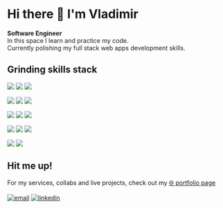 # Hi there 👋 I'm Vladimir
**Software Engineer**<br>
In this space I learn and practice my code.<br>
Currently polishing my full stack web apps development skills.
<br>

## Grinding skills stack

![](https://shields.io/badge/-python-339?logo=python)
![](https://shields.io/badge/-node.js-339?logo=node.js)
![](https://shields.io/badge/-react-339?logo=react)

![](https://shields.io/badge/-tailwind-339?logo=tailwindcss)
![](https://shields.io/badge/-bootstrap-339?logo=bootstrap)
![](https://shields.io/badge/-asp.net-339?logo=dotnet)

![](https://shields.io/badge/-csharp-339?logo=csharp)
![](https://shields.io/badge/-azure-339?logo=microsoftazure)
![](https://shields.io/badge/-django-339?logo=django)

![](https://shields.io/badge/-postgresql-339?logo=postgresql)
![](https://shields.io/badge/-next.js-339?logo=next.js)
![](https://shields.io/badge/-vercel-339?logo=vercel)

![](https://shields.io/badge/-npm-339?logo=npm)
![](https://shields.io/badge/-github%20actions-339?logo=githubactions)
<br>

## Hit me up!
For my services, collabs and live projects, check out my [🌐 portfolio page](https://www.vnikolin.com/)<br><br>
[![email](https://shields.io/badge/-linkedin-lightgrey?logo=linkedin)](mailto:vnikolin@latino-mind.com?subject=Hey!)
[![linkedin](https://shields.io/badge/-email-lightgrey?logo=gmail)](https://www.linkedin.com/in/vnikolin/)<br>

